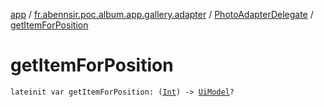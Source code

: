 [app](../../index.md) / [fr.abennsir.poc.album.app.gallery.adapter](../index.md) / [PhotoAdapterDelegate](index.md) / [getItemForPosition](./get-item-for-position.md)

# getItemForPosition

`lateinit var getItemForPosition: (`[`Int`](https://kotlinlang.org/api/latest/jvm/stdlib/kotlin/-int/index.html)`) -> `[`UiModel`](../../fr.abennsir.poc.album.app.gallery.data/-ui-model/index.md)`?`